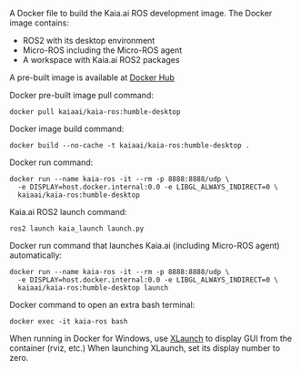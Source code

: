 A Docker file to build the Kaia.ai ROS development image. The Docker image contains:
- ROS2 with its desktop environment
- Micro-ROS including the Micro-ROS agent
- A workspace with Kaia.ai ROS2 packages

A pre-built image is available at [Docker Hub](https://hub.docker.com/r/kaiaai/kaia-ros)

Docker pre-built image pull command:
```
docker pull kaiaai/kaia-ros:humble-desktop
```

Docker image build command:
```
docker build --no-cache -t kaiaai/kaia-ros:humble-desktop .
```

Docker run command:
```
docker run --name kaia-ros -it --rm -p 8888:8888/udp \
  -e DISPLAY=host.docker.internal:0.0 -e LIBGL_ALWAYS_INDIRECT=0 \
  kaiaai/kaia-ros:humble-desktop
```

Kaia.ai ROS2 launch command:
```
ros2 launch kaia_launch launch.py
```

Docker run command that launches Kaia.ai (including Micro-ROS agent) automatically:
```
docker run --name kaia-ros -it --rm -p 8888:8888/udp \
  -e DISPLAY=host.docker.internal:0.0 -e LIBGL_ALWAYS_INDIRECT=0 \
  kaiaai/kaia-ros:humble-desktop launch
```

Docker command to open an extra bash terminal:
```
docker exec -it kaia-ros bash
```

When running in Docker for Windows, use [XLaunch](https://sourceforge.net/projects/xming/) to display GUI from the container (rviz, etc.)
When launching XLaunch, set its display number to zero.
